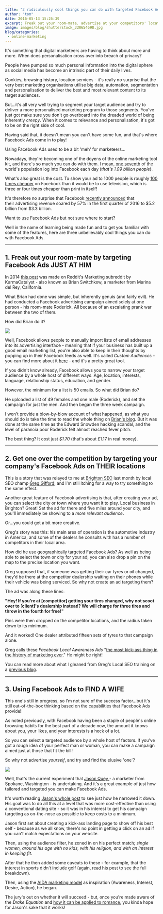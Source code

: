 ```yaml
---
title: "3 ridiculously cool things you can do with targeted Facebook Ads"
author: "tom"
date: 2016-05-13 15:26:39
excerpt: Freak out your room-mate, advertise at your competitors' locations, or find the love of your life. For marketeers, Facebook Ads are here to stay.
image: images/blog/shutterstock_330654698.jpg
blog/categories: 
 - online-marketing
---
```


It's something that digital marketeers are having to think about more and more. When does personalisation cross over into breach of privacy?

People have pumped so much personal information into the digital sphere as social media has become an intrinsic part of their daily lives.

Cookies, browsing history, location services - it's really no surprise that the very best marketing organisations utilise big data, automation, segmentation and personalisation to deliver the best and most relevant content to its target audiences.

But...it's all very well trying to segment your target audience and try to deliver a more personalised marketing program to those segments. You've just got make sure you don't go overboard into the dreaded world of being inherently *creepy*. When it comes to relevance and personalisation, it's got to be on the right side of cool.

Having said that, it doesn't mean you can't have some fun, and that's where Facebook Ads come in to play!

Using Facebook Ads used to be a bit 'meh' for marketeers...

Nowadays, they're becoming one of the doyens of the online marketing tool kit, and there's so much you can do with them. I mean, [one seventh](http://newsroom.fb.com/company-info/) of the world's population log into Facebook each day (*that's 1.09 billion people*).

What's also great is the cost. To show your ad to 1000 people is roughly [100 times cheaper](https://moz.com/blog/1-dollar-per-day-on-facebook-ads) on Facebook than it would be to use television, which is three or four times cheaper than print in itself!

It's therefore no surprise that Facebook [recently announced](http://www.wsj.com/articles/facebook-revenue-soars-on-ad-growth-1461787856) that their advertising revenue soared by 57% in the first quarter of 2016 to $5.2 billion from $3.3 billion.

Want to use Facebook Ads but not sure where to start?

Well in the name of learning being made fun and to get you familiar with some of the features, here are three unbelievably cool things you can do with Facebook Ads.

---


## 1. Freak out your room-mate by targeting Facebook Ads JUST AT HIM

In 2014 [this post](https://www.reddit.com/r/marketing/comments/2glgdd/i_pranked_my_roommate_with_eerily_targeted/) was made on Reddit's Marketing subreddit by KarmaCatalyst - also known as Brian Switchkow, a marketer from Marina del Rey, California.

What Brian had done was simple, but inherently genuis (and fairly evil). He had conducted a Facebook advertising campaign aimed solely at one person - his room-mate Roderick. All because of an escalating prank war between the two of them.

How did Brian do it?

![](images/blog/shutterstock_330654698.jpg)

Well, Facebook allows people to manually import lists of email addresses into its advertising interface - meaning that if your business has built up a good email marketing list, you're also able to keep in their thoughts by popping up in their Facebook feeds as well. It's called *Custom Audiences* - you can find more about it [here](https://www.facebook.com/business/help/341425252616329) - and it's a pretty great tool.

If you didn't know already, Facebook allows you to narrow your target audience by a whole host of different ways. Age, location, interests, language, relationship status, education, and gender.

However, the minimum for a list is 50 emails. So what did Brian do?

He uploaded a list of 49 females and one male (Roderick), and set the campaign for just the men. And then began the three week campaign.

I won't provide a blow-by-blow account of what happened, as what you should do is take the time to read the whole thing on [Brian's blog](http://ghostinfluence.com/the-ultimate-retaliation-pranking-my-roommate-with-targeted-facebook-ads/). But it was done at the same time as the Edward Snowden hacking scandal, and the level of paranoia poor Roderick felt almost reached fever pitch.

The best thing? It cost just *$1.70* (that's about £1.17 in real money).

---


## 2. Get one over the competition by targeting your company's Facebook Ads on THEIR locations

This is a story that was relayed to me at [Brighton SEO](http://www.brightonseo.com) last month by local SEO champ [Greg Gifford](https://twitter.com/GregGifford), and I'm still itching for a way to try something to the same effect.

Another great feature of Facebook advertising is that, after creating your ad, you can select the city or town where you want it to play. Local business in Brighton? Great! Set the ad for there and five miles around your city, and you'll immediately be showing to a *more relevant audience*.

Or...you could get a bit more creative.

Greg's story was this: his main area of operation is the automotive industry in America, and some of the dealers he consults with has a number of competitors in their local area.

How did he use geographically targeted Facebook Ads? As well as being able to select the town or city for your ad, you can also drop a pin on the map to the precise location you want.

Greg supposed that, if someone was getting their car tyres or oil changed, they'd be there at the competitor dealership waiting on their phones while their vehicle was being serviced. So why not create an ad targeting them?

The ad was along these lines:

__"Hey! If you're at [competitor] getting your tires changed, why not scoot over to [client]'s dealership instead? We will charge for three tires and throw in the fourth for free!"__

Pins were then dropped on the competitor locations, and the radius taken down to its minimum.

And it worked! One dealer attributed fifteen sets of tyres to that campaign alone.

Greg calls these *Facebook Local Awareness Ads* "[the most kick-ass thing in the history of marketing ever](https://youtu.be/Pj-ovFUalXs?t=21m57s)." He might be right!

You can read more about what I gleaned from Greg's Local SEO training on a [previous blog](/blog/brighton-seo-how-to-be-a-local-seo-jedi/).

---


## 3. Using Facebook Ads to FIND A WIFE

This one's still in progress, so I'm not sure of the success factor...but it's still out-of-the-box thinking based on the capabilities that Facebook Ads provide!

As noted previously, with Facebook having been a staple of people's online browsing habits for the best part of a decade now, the amount it knows about you, your likes, and your interests is a heck of a lot.

So you can select a targeted audience by a whole host of factors. If you've got a rough idea of your perfect man or woman, you can make a campaign aimed just at those that fit the bill!

So why not advertise *yourself*, and try and find the elusive 'one'?

![](images/blog/shutterstock_252720688.jpg)

Well, that's the current experiment that [Jason Quey ](https://www.decibite.com/blog/humor/find-the-perfect-spouse-on-facebook/)- a marketer from Spokane, Washington - is undertaking. And it's a great example of just how tailored and targeted you can make Facebook Ads.

It's worth reading [Jason's whole post](https://www.decibite.com/blog/humor/find-the-perfect-spouse-on-facebook/) to see just how he narrowed it down. His goal was to do all this at a level that was more cost-effective than using a conventional dating site - so it was in his interest to get his campaign targeting as on-the-nose as possible to keep costs to a minimum.

Jason first set about creating a kick-ass landing page to show off his best self - because as we all know, there's no point in getting a click on an ad if you can't match expectations on your website.

Then, using the audience filter, he zoned in on his perfect match; *single women, around his age with no kids, with his religion, and with an interest in keeping fit.*

After that he then added some caveats to these - for example, that the interest in sports didn't include golf (again, [read his post](https://www.decibite.com/blog/humor/find-the-perfect-spouse-on-facebook/) to see the full breakdown).

Then, using the [AIDA marketing model](http://www.smartinsights.com/traffic-building-strategy/offer-and-message-development/aida-model/) as inspiration (Awareness, Interest, Desire, Action), he began.

The jury's out on whether it will succeed - but, once you're made aware of the *Drake Equation* and [how it can be applied to romance](http://www2.warwick.ac.uk/fac/soc/economics/staff/pbackus/girlfriend/why_i_dont_have_a_girlfriend.pdf), you kinda hope for Jason's sake that it works!



